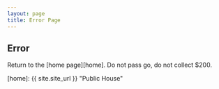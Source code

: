 ```yaml
---
layout: page
title: Error Page
---
```


## Error

Return to the [home page][home]. Do not pass go, do not collect $200.

[home]: {{ site.site_url }} "Public House"
